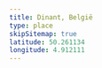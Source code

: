 ```yaml
---
title: Dinant, België
type: place
skipSitemap: true
latitude: 50.261134
longitude: 4.912111
---
```

